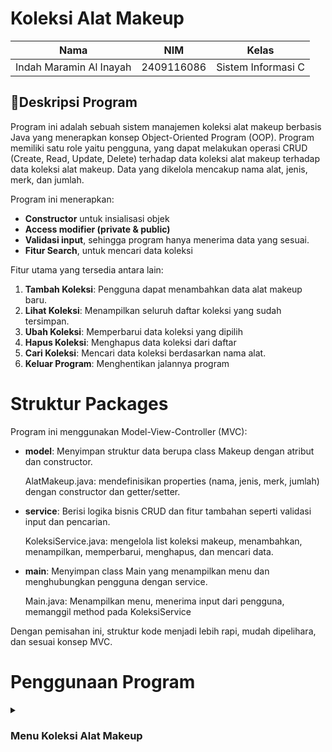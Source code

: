 # Koleksi Alat Makeup

| Nama                      | NIM           | Kelas             |
|---------------------------|---------------|-------------------|
| Indah Maramin Al Inayah   | 2409116086    | Sistem Informasi C |

## 📄Deskripsi Program
Program ini adalah sebuah sistem manajemen koleksi alat makeup berbasis Java yang menerapkan konsep Object-Oriented Program (OOP). Program memiliki satu role yaitu pengguna, yang dapat melakukan operasi CRUD (Create, Read, Update, Delete) terhadap data koleksi alat makeup terhadap data koleksi alat makeup. Data yang dikelola mencakup nama alat, jenis, merk, dan jumlah.

Program ini menerapkan:

* **Constructor** untuk insialisasi objek
* **Access modifier (private & public)**
* **Validasi input**, sehingga program hanya menerima data yang sesuai.
* **Fitur Search**, untuk mencari data koleksi 

Fitur utama yang tersedia antara lain:

1. **Tambah Koleksi**: Pengguna dapat menambahkan data alat makeup baru.
2. **Lihat Koleksi**: Menampilkan seluruh daftar koleksi yang sudah tersimpan.
3. **Ubah Koleksi**: Memperbarui data koleksi yang dipilih
4. **Hapus Koleksi**: Menghapus data koleksi dari daftar
5. **Cari Koleksi**: Mencari data koleksi berdasarkan nama alat.
6. **Keluar Program**: Menghentikan jalannya program

# Struktur Packages 

Program ini menggunakan Model-View-Controller (MVC):

* **model**: Menyimpan struktur data berupa class Makeup dengan atribut dan constructor.

  AlatMakeup.java: mendefinisikan properties (nama, jenis, merk, jumlah) dengan constructor dan getter/setter.
  
* **service**: Berisi logika bisnis CRUD dan fitur tambahan seperti validasi input dan pencarian.

  KoleksiService.java: mengelola list koleksi makeup, menambahkan, menampilkan, memperbarui, menghapus, dan mencari data.
  
* **main**: Menyimpan class Main yang menampilkan menu dan menghubungkan pengguna dengan service.

  Main.java: Menampilkan menu, menerima input dari pengguna, memanggil method pada KoleksiService

Dengan pemisahan ini, struktur kode menjadi lebih rapi, mudah dipelihara, dan sesuai konsep MVC.

# Penggunaan Program

<details>
<summary><h3>Menu Koleksi Alat Makeup</h3></summary>

